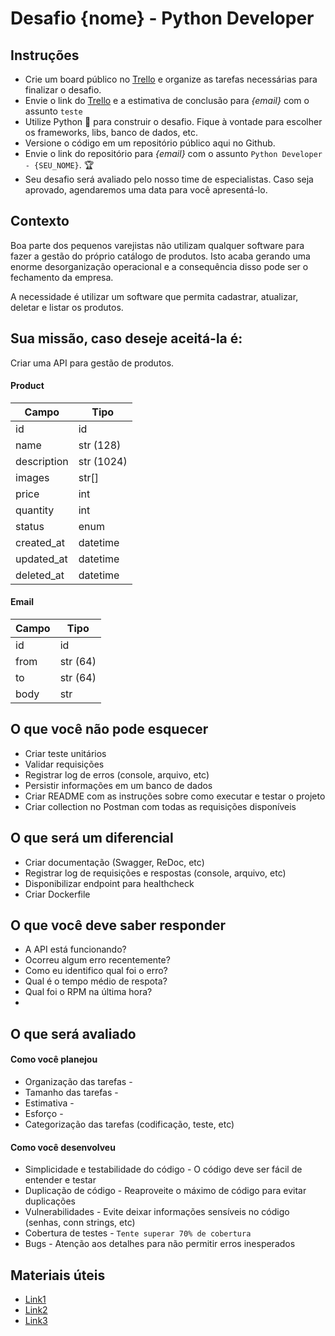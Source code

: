 # Desafio {nome} - Python Developer

## Instruções
* Crie um board público no [Trello](https://trello.com/) e organize as tarefas necessárias para finalizar o desafio.
* Envie o link do [Trello](https://trello.com/) e a estimativa de conclusão para *{email}* com o assunto ```teste```
* Utilize Python :snake: para construir o desafio. Fique à vontade para escolher os frameworks, libs, banco de dados, etc.
* Versione o código em um repositório público aqui no Github.
* Envie o link do repositório para *{email}* com o assunto ```Python Developer - {SEU_NOME}```. :trophy:
* Seu desafio será avaliado pelo nosso time de especialistas. Caso seja aprovado, agendaremos uma data para você apresentá-lo.

## Contexto

Boa parte dos pequenos varejistas não utilizam qualquer software para fazer a gestão do próprio catálogo de produtos. Isto acaba gerando uma enorme desorganização operacional e a consequência disso pode ser o fechamento da empresa. 

A necessidade é utilizar um software que permita cadastrar, atualizar, deletar e listar os produtos.

## Sua missão, caso deseje aceitá-la é:

Criar uma API para gestão de produtos. 

#### Product

Campo   | Tipo
--------- | ------
id | id
name | str (128)
description | str (1024)
images | str[]
price | int 
quantity | int
status | enum
created_at | datetime
updated_at | datetime
deleted_at | datetime

#### Email

Campo   | Tipo
--------- | ------
id | id
from | str (64)
to | str (64)
body | str 

## O que você não pode esquecer

* Criar teste unitários
* Validar requisições
* Registrar log de erros (console, arquivo, etc)
* Persistir informações em um banco de dados
* Criar README com as instruções sobre como executar e testar o projeto
* Criar collection no Postman com todas as requisições disponíveis

## O que será um diferencial

* Criar documentação (Swagger, ReDoc, etc)
* Registrar log de requisições e respostas (console, arquivo, etc)
* Disponibilizar endpoint para healthcheck
* Criar Dockerfile

## O que você deve saber responder

* A API está funcionando?
* Ocorreu algum erro recentemente?
* Como eu identifico qual foi o erro?
* Qual é o tempo médio de respota?
* Qual foi o RPM na última hora?
* 

## O que será avaliado

#### Como você planejou

* Organização das tarefas - 
* Tamanho das tarefas -
* Estimativa - 
* Esforço -
* Categorização das tarefas (codificação, teste, etc)

#### Como você desenvolveu

* Simplicidade e testabilidade do código - O código deve ser fácil de entender e testar
* Duplicação de código - Reaproveite o máximo de código para evitar duplicações
* Vulnerabilidades - Evite deixar informações sensíveis no código (senhas, conn strings, etc)
* Cobertura de testes - ```Tente superar 70% de cobertura```
* Bugs - Atenção aos detalhes para não permitir erros inesperados

## Materiais úteis

* [Link1](https://www.stone.com.br)
* [Link2](https://www.stone.com.br)
* [Link3](https://www.stone.com.br)
